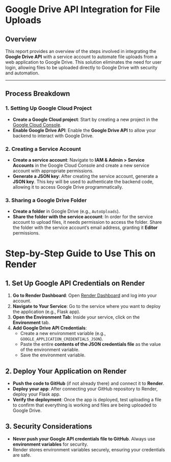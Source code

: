 # Google Drive API Integration for File Uploads

## Overview

This report provides an overview of the steps involved in integrating the **Google Drive API** with a service account to automate file uploads from a web application to Google Drive. This solution eliminates the need for user login, allowing files to be uploaded directly to Google Drive with security and automation.

---

## Process Breakdown

### 1. Setting Up Google Cloud Project

- **Create a Google Cloud project**: Start by creating a new project in the [Google Cloud Console](https://console.cloud.google.com).
- **Enable Google Drive API**: Enable the **Google Drive API** to allow your backend to interact with Google Drive.

### 2. Creating a Service Account

- **Create a service account**: Navigate to **IAM & Admin > Service Accounts** in the Google Cloud Console and create a new service account with appropriate permissions.
- **Generate a JSON key**: After creating the service account, generate a **JSON key**. This key will be used to authenticate the backend code, allowing it to access Google Drive programmatically.

### 3. Sharing a Google Drive Folder

- **Create a folder** in Google Drive (e.g., `AutoUploads`).
- **Share the folder with the service account**: In order for the service account to upload files, it needs permission to access the folder. Share the folder with the service account’s email address, granting it **Editor** permissions.

# Step-by-Step Guide to Use This on Render

## 1. Set Up Google API Credentials on Render

1. **Go to Render Dashboard**: Open [Render Dashboard](https://dashboard.render.com/) and log into your account.
2. **Navigate to Your Service**: Go to the service where you want to deploy the application (e.g., Flask app).
3. **Open the Environment Tab**: Inside your service, click on the **Environment** tab.
4. **Add Google Drive API Credentials**: 
   - Create a new environment variable (e.g., `GOOGLE_APPLICATION_CREDENTIALS_JSON`).
   - Paste the entire **contents of the JSON credentials file** as the value of the environment variable. 
   - Save the environment variable.


## 2. Deploy Your Application on Render

- **Push the code to GitHub** (if not already there) and connect it to **Render**.
- **Deploy your app**: After connecting your GitHub repository to Render, deploy your Flask app.
- **Verify the deployment**: Once the app is deployed, test uploading a file to confirm that everything is working and files are being uploaded to Google Drive.

## 3. Security Considerations

- **Never push your Google API credentials file to GitHub**. Always use **environment variables** for security.
- Render stores environment variables securely, ensuring your credentials are safe.
